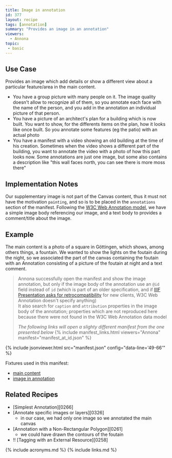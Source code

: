 ```yaml
---
title: Image in annotation
id: 377
layout: recipe
tags: [annotation]
summary: "Provides an image in an annotation"
viewers:
  - Annona
topic: 
 - basic
---
```


## Use Case

Provides an image which add details or show a different view about a particular feature/area in the main content.

- You have a group picture with many people on it. The image quality doesn't allow to recognize all of them, so you annotate each face with the name of the person, and you add in the annotation an individual picture of that person.  
- You have a picture of an architect's plan for a building which is now built. You want to show, for the differents items on the plan, how it looks like once built. So you annotate some features (eg the patio) with an actual photo
- You have a manifest with a video showing an old building at the time of his creation. Sometimes when the video shows a different part of the building, you want to annotate the video with a photo of how this part looks now. Some annotations are just one image, but some also contains a description like "this wall faces north, you can see there is more moss there"

## Implementation Notes

Our supplementary image is not part of the Canvas content, thus it must not have the motivation `painting`, and so is to be placed in the `annotations` section of the manifest. Following the [W3C Web Annotation model](https://www.w3.org/TR/annotation-model/#external-web-resources), we have a simple image body referencing our image, and a text body to provides a comment/title about the image.

## Example

The main content is a photo of a square in Göttingen, which shows, among others things, a fountain. We wanted to show the lights on the foutain during the night, so we associated the part of the canvas containing the foutain with an Annotation consisting of a picture of the foutain at night and a text comment.

> Annona successfully open the manifest and show the image annotation, but only if the image body of the annotation use an `@id` field instead of `id` (which is part of an older specification, and if [IIIF Presentation asks for retrocompatibility](https://iiif.io/api/presentation/3.0/#48-keyword-mappings) for new clients, W3C Web Annotation doesn't specify anything)  
> It also search for `caption` and `attribution` properties in the image body of the annotation; properties which are not reproduced here because there were not found in the W3C Web Annotation data model  
> 
> *The following links will open a slighty different manifest from the one presented below*
> {% include manifest_links.html viewers="Annona" manifest="manifest_at_id.json" %}

{% include jsonviewer.html src="manifest.json" config="data-line='49-66'" %}

Fixtures used in this manifest:
- [main content](https://fixtures.iiif.io/info.html?file=/images/Glen/photos/gottingen.jpg)
- [image in annotation](https://fixtures.iiif.io/info.html?file=/images/Glen/photos/fountain.jpg)

## Related Recipes

* [Simplest Annotation][0266]
* [Annotate specific images or layers][0326]
  * in our case, we had only one image so we annotated the main canvas
* [Annotation with a Non-Rectangular Polygon][0261]
  * we could have drawn the contours of the foutain
* !! [Tagging with an External Resource][0258]

{% include acronyms.md %}
{% include links.md %}

